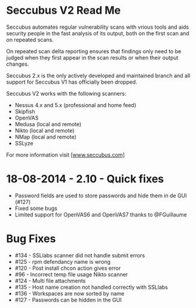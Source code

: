 Seccubus V2 Read Me
===================
Seccubus automates regular vulnerability scans with vrious tools and aids 
security people in the fast analysis of its output, both on the first scan and 
on repeated scans.

On repeated scan delta reporting ensures that findings only need to be judged 
when they first appear in the scan results or when their output changes.

Seccubus 2.x is the only actively developed and maintained branch and all support 
for Seccubus V1 has officially been dropped. 

Seccubus V2 works with the following scanners:
* Nessus 4.x and 5.x (professional and home feed)
* Skipfish
* OpenVAS
* Medusa (local and remote)
* Nikto (local and remote)
* NMap (local and remote)
* SSLyze

For more information visit [www.seccubus.com]

18-08-2014 - 2.10 - Quick fixes
=============================================
* Password fields are used to store passwords and hide them in de GUI (#127)
* Fixed some bugs
* Limited support for OpenVAS6 and OpenVAS7 thanks to @FGuillaume

Bug Fixes
============================================
* #134 - SSLlabs scanner did not handle submit errors
* #125 - rpm defendancy name is wrong
* #120 - Post install chcon action gives error
* #96  - Incorrect temp file usage Nikto scanner
* #124 - Multi file attachments
* #135 - Host name creation not handled correctly with SSLlabs
* #136 - Workspaces are now sorted by name
* #127 - Passwords can be hidden in the GUI
